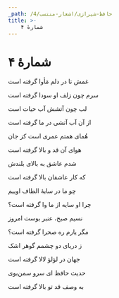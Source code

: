 ```yaml
---
_path: /حافظ-شیرازی/اشعار-منتسب/4
title: >-
    شمارهٔ ۴
---
```

# شمارهٔ ۴

<div class="b" id="bn1"><div class="m1"><p>غمش تا در دلم مَأوا گرفته است</p></div>
<div class="m2"><p>سرم چون زلف او سودا گرفته است</p></div></div>
<div class="b" id="bn2"><div class="m1"><p>لب چون آتشش آب حیات است</p></div>
<div class="m2"><p>از آن آب آتشی در ما گرفته است</p></div></div>
<div class="b" id="bn3"><div class="m1"><p>هُمای همتم عمری است کز جان</p></div>
<div class="m2"><p>هوای آن قد و بالا گرفته است</p></div></div>
<div class="b" id="bn4"><div class="m1"><p>شدم عاشق به بالای بلندش</p></div>
<div class="m2"><p>که کار عاشقان بالا گرفته است</p></div></div>
<div class="b" id="bn5"><div class="m1"><p>چو ما در سایهٔ الطاف اوییم</p></div>
<div class="m2"><p>چرا او سایه از ما وا گرفته است؟</p></div></div>
<div class="b" id="bn6"><div class="m1"><p>نسیم صبح، عنبر بوست امروز</p></div>
<div class="m2"><p>مگر یارم ره صحرا گرفته است؟</p></div></div>
<div class="b" id="bn7"><div class="m1"><p>ز دریای دو چشمم گوهر اشک</p></div>
<div class="m2"><p>جهان در لؤلؤ لالا گرفته است</p></div></div>
<div class="b" id="bn8"><div class="m1"><p>حدیث حافظ ای سرو سمن‌بوی</p></div>
<div class="m2"><p>به وصف قد تو بالا گرفته است</p></div></div>
